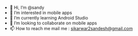 - 👋 Hi, I’m @sandy
- 👀 I’m interested in mobile apps
- 🌱 I’m currently learning Android Studio
- 💞️ I’m looking to collaborate on mobile apps
- 📫 How to reach me mail me : sikarwar2sandesh@gmail.com

<!---
botXsandy/botXsandy is a ✨ special ✨ repository because its `README.md` (this file) appears on your GitHub profile.
You can click the Preview link to take a look at your changes.
--->
